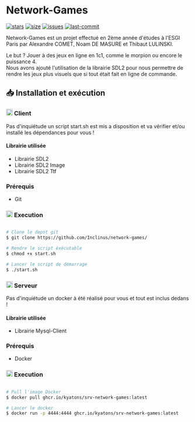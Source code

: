 # Network-Games 

[![stars](https://custom-icon-badges.demolab.com/github/stars/Inclinus/network-games?logo=star)]()
[![size](https://custom-icon-badges.demolab.com/github/languages/code-size/Inclinus/network-games?logo=file-code&logoColor=white)]()
[![issues](https://custom-icon-badges.demolab.com/github/issues-raw/Inclinus/network-games?logo=issue)]()
[![last-commit](https://custom-icon-badges.demolab.com/github/last-commit/Inclinus/network-games?logo=history&logoColor=white)]()


Network-Games est un projet effectué en 2ème année d'études à l'ESGI Paris par Alexandre COMET, Noam DE MASURE et Thibaut LULINSKI.

Le but ? Jouer à des jeux en ligne en 1c1, comme le morpion ou encore le puissance 4.\
Nous avons ajouté l'utilisation de la librairie SDL2 pour nous permettre de rendre les jeux plus visuels que si tout était fait en ligne de commande.

## 📥 Installation et exécution

### <img src="https://camo.githubusercontent.com/b462a7f57c3b8941b927b4100f1d5c6ebfc95d21a3715e588321f7282d9398e2/68747470733a2f2f63646e2e7261776769742e636f6d2f63726f636f64696c656a732f666f6e742d617765736f6d652d6173736574732f6d61737465722f6d656469612f7261696e626f772f74656c65766973696f6e2e737667" alt= "" width="18" height="18"> Client

Pas d'inquiétude un script start.sh est mis a disposition et va vérifier et/ou installé les dépendances pour vous !

#### Librairie utilisée

- Librairie SDL2
- Librairie SDL2 Image
- Librairie SDL2 Ttf

### Prérequis

- Git

### <img src="https://camo.githubusercontent.com/0ce367415651b8e93f7c81caf2fd447bb5633ed2b5e58b82fd032a15539009fa/68747470733a2f2f63646e2e7261776769742e636f6d2f63726f636f64696c656a732f666f6e742d617765736f6d652d6173736574732f6d61737465722f6d656469612f7261696e626f772f6c696e75782e737667" alt= "" width="18" height="18"> Execution

```bash

# Clone le depot git
$ git clone https://github.com/Inclinus/network-games/

# Rendre le script éxécutable
$ chmod +x start.sh

# Lancer le script de démarrage
$ ./start.sh

```

### <img src="https://camo.githubusercontent.com/90064d1c3c59aff29f5cb6d6b092659abae88a05f43f46a480691010a8c65841/68747470733a2f2f63646e2e7261776769742e636f6d2f63726f636f64696c656a732f666f6e742d617765736f6d652d6173736574732f6d61737465722f6d656469612f7261696e626f772f7461736b732e737667" alt= "" width="18" height="18"> Serveur

Pas d'inquiétude un docker à été réalisé pour vous et tout est inclus dedans !

#### Librairie utilisée

- Librairie Mysql-Client

### Prérequis

- Docker

### <img src="https://camo.githubusercontent.com/0ce367415651b8e93f7c81caf2fd447bb5633ed2b5e58b82fd032a15539009fa/68747470733a2f2f63646e2e7261776769742e636f6d2f63726f636f64696c656a732f666f6e742d617765736f6d652d6173736574732f6d61737465722f6d656469612f7261696e626f772f6c696e75782e737667" alt= "" width="18" height="18"> Execution

```bash

# Pull l'image Docker
$ docker pull ghcr.io/kyatons/srv-network-games:latest

# Lancer le docker
$ docker run -p 4444:4444 ghcr.io/kyatons/srv-network-games:latest
```
